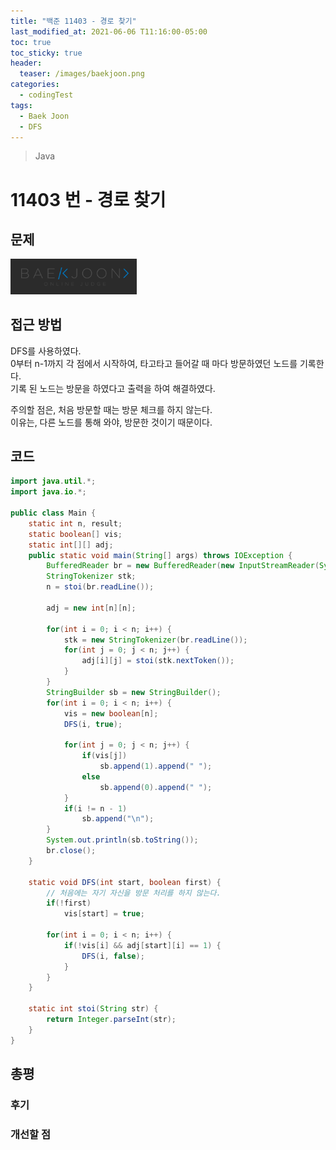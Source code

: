 ```yaml
---
title: "백준 11403 - 경로 찾기"
last_modified_at: 2021-06-06 T11:16:00-05:00
toc: true
toc_sticky: true
header:
  teaser: /images/baekjoon.png
categories:
  - codingTest
tags:
  - Baek Joon
  - DFS
---
```


> Java

# 11403 번 - 경로 찾기

## 문제

[<img src="/images/baekjoon.png" width="40%" height="40%">](https://www.acmicpc.net/problem/11403)

## 접근 방법

DFS를 사용하였다.  
0부터 n-1까지 각 점에서 시작하여, 타고타고 들어갈 때 마다 방문하였던 노드를 기록한다.  
기록 된 노드는 방문을 하였다고 출력을 하여 해결하였다.

주의할 점은, 처음 방문할 때는 방문 체크를 하지 않는다.  
이유는, 다른 노드를 통해 와야, 방문한 것이기 때문이다.

## 코드

```java
import java.util.*;
import java.io.*;

public class Main {
	static int n, result;
	static boolean[] vis;
	static int[][] adj;
	public static void main(String[] args) throws IOException {
		BufferedReader br = new BufferedReader(new InputStreamReader(System.in));
    	StringTokenizer stk;
    	n = stoi(br.readLine());

    	adj = new int[n][n];

    	for(int i = 0; i < n; i++) {
    		stk = new StringTokenizer(br.readLine());
    		for(int j = 0; j < n; j++) {
    			adj[i][j] = stoi(stk.nextToken());
    		}
    	}
    	StringBuilder sb = new StringBuilder();
    	for(int i = 0; i < n; i++) {
    		vis = new boolean[n];
    		DFS(i, true);

    		for(int j = 0; j < n; j++) {
    			if(vis[j])
    				sb.append(1).append(" ");
    			else
    				sb.append(0).append(" ");
    		}
    		if(i != n - 1)
    			sb.append("\n");
    	}
    	System.out.println(sb.toString());
    	br.close();
	}

	static void DFS(int start, boolean first) {
		// 처음에는 자기 자신을 방문 처리를 하지 않는다.
		if(!first)
			vis[start] = true;

		for(int i = 0; i < n; i++) {
			if(!vis[i] && adj[start][i] == 1) {
				DFS(i, false);
			}
		}
	}

	static int stoi(String str) {
    	return Integer.parseInt(str);
    }
}
```

## 총평

### 후기

### 개선할 점

<!-- ★
<img src="/images/codingTest/bj/문제번호.PNG" width="40%" height="40%">

-->
